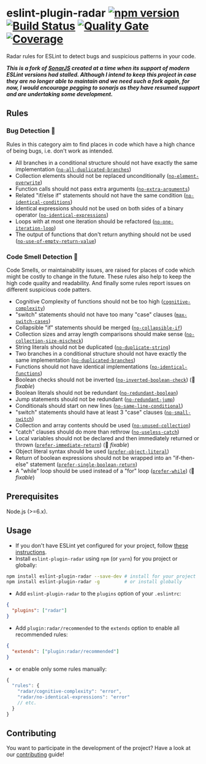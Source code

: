 # eslint-plugin-radar [![npm version](https://badge.fury.io/js/eslint-plugin-radar.svg)](https://badge.fury.io/js/eslint-plugin-radar) [![Build Status](https://travis-ci.com/es-joy/eslint-plugin-radar.svg?branch=master)](https://travis-ci.com/es-joy/eslint-plugin-radar) [![Quality Gate](https://sonarcloud.io/api/project_badges/measure?project=eslint-plugin-radar&metric=alert_status)](https://sonarcloud.io/dashboard?id=eslint-plugin-radar) [![Coverage](https://sonarcloud.io/api/project_badges/measure?project=eslint-plugin-radar&metric=coverage)](https://sonarcloud.io/dashboard?id=eslint-plugin-radar)

Radar rules for ESLint to detect bugs and suspicious patterns in your code.

**_This is a fork of [SonarJS](https://github.com/SonarSource/eslint-plugin-sonarjs)
created at a time when its support of modern ESLint versions had stalled.
Although I intend to keep this project in case they are no longer able to
maintain and we need such a fork again, for now, I would encourage pegging to
sonarjs as they have resumed support and are undertaking some development._**

## Rules

### Bug Detection :bug:

Rules in this category aim to find places in code which have a high chance of being bugs, i.e. don't work as intended.

- All branches in a conditional structure should not have exactly the same implementation ([`no-all-duplicated-branches`])
- Collection elements should not be replaced unconditionally ([`no-element-overwrite`])
- Function calls should not pass extra arguments ([`no-extra-arguments`])
- Related "if/else if" statements should not have the same condition ([`no-identical-conditions`])
- Identical expressions should not be used on both sides of a binary operator ([`no-identical-expressions`])
- Loops with at most one iteration should be refactored ([`no-one-iteration-loop`])
- The output of functions that don't return anything should not be used ([`no-use-of-empty-return-value`])

### Code Smell Detection :pig:

Code Smells, or maintainability issues, are raised for places of code which might be costly to change in the future. These rules also help to keep the high code quality and readability. And finally some rules report issues on different suspicious code patters.

- Cognitive Complexity of functions should not be too high ([`cognitive-complexity`])
- "switch" statements should not have too many "case" clauses ([`max-switch-cases`])
- Collapsible "if" statements should be merged ([`no-collapsible-if`])
- Collection sizes and array length comparisons should make sense ([`no-collection-size-mischeck`])
- String literals should not be duplicated ([`no-duplicate-string`])
- Two branches in a conditional structure should not have exactly the same implementation ([`no-duplicated-branches`])
- Functions should not have identical implementations ([`no-identical-functions`])
- Boolean checks should not be inverted ([`no-inverted-boolean-check`]) (:wrench: _fixable_)
- Boolean literals should not be redundant ([`no-redundant-boolean`])
- Jump statements should not be redundant ([`no-redundant-jump`])
- Conditionals should start on new lines ([`no-same-line-conditional`])
- "switch" statements should have at least 3 "case" clauses ([`no-small-switch`])
- Collection and array contents should be used ([`no-unused-collection`])
- "catch" clauses should do more than rethrow ([`no-useless-catch`])
- Local variables should not be declared and then immediately returned or thrown ([`prefer-immediate-return`]) (:wrench: _fixable_)
- Object literal syntax should be used ([`prefer-object-literal`])
- Return of boolean expressions should not be wrapped into an "if-then-else" statement ([`prefer-single-boolean-return`])
- A "while" loop should be used instead of a "for" loop ([`prefer-while`]) (:wrench: _fixable_)

[`cognitive-complexity`]: ./docs/rules/cognitive-complexity.md
[`max-switch-cases`]: ./docs/rules/max-switch-cases.md
[`no-all-duplicated-branches`]: ./docs/rules/no-all-duplicated-branches.md
[`no-collapsible-if`]: ./docs/rules/no-collapsible-if.md
[`no-collection-size-mischeck`]: ./docs/rules/no-collection-size-mischeck.md
[`no-duplicate-string`]: ./docs/rules/no-duplicate-string.md
[`no-duplicated-branches`]: ./docs/rules/no-duplicated-branches.md
[`no-element-overwrite`]: ./docs/rules/no-element-overwrite.md
[`no-extra-arguments`]: ./docs/rules/no-extra-arguments.md
[`no-identical-conditions`]: ./docs/rules/no-identical-conditions.md
[`no-identical-expressions`]: ./docs/rules/no-identical-expressions.md
[`no-identical-functions`]: ./docs/rules/no-identical-functions.md
[`no-inverted-boolean-check`]: ./docs/rules/no-inverted-boolean-check.md
[`no-one-iteration-loop`]: ./docs/rules/no-one-iteration-loop.md
[`no-redundant-boolean`]: ./docs/rules/no-redundant-boolean.md
[`no-redundant-jump`]: ./docs/rules/no-redundant-jump.md
[`no-same-line-conditional`]: ./docs/rules/no-same-line-conditional.md
[`no-small-switch`]: ./docs/rules/no-small-switch.md
[`no-use-of-empty-return-value`]: ./docs/rules/no-use-of-empty-return-value.md
[`no-unused-collection`]: ./docs/rules/no-unused-collection.md
[`no-useless-catch`]: ./docs/rules/no-useless-catch.md
[`prefer-immediate-return`]: ./docs/rules/prefer-immediate-return.md
[`prefer-object-literal`]: ./docs/rules/prefer-object-literal.md
[`prefer-single-boolean-return`]: ./docs/rules/prefer-single-boolean-return.md
[`prefer-while`]: ./docs/rules/prefer-while.md

## Prerequisites

Node.js (>=6.x).

## Usage

- If you don't have ESLint yet configured for your project, follow [these instructions](https://github.com/eslint/eslint#installation-and-usage).
- Install `eslint-plugin-radar` using `npm` (or `yarn`) for you project or globally:

```sh
npm install eslint-plugin-radar --save-dev # install for your project
npm install eslint-plugin-radar -g         # or install globally
```

- Add `eslint-plugin-radar` to the `plugins` option of your `.eslintrc`:

```json
{
  "plugins": ["radar"]
}
```

- Add `plugin:radar/recommended` to the `extends` option to enable all recommended rules:

```json
{
  "extends": ["plugin:radar/recommended"]
}
```

- or enable only some rules manually:

```javascript
{
  "rules": {
    "radar/cognitive-complexity": "error",
    "radar/no-identical-expressions": "error"
    // etc.
  }
}
```

## Contributing

You want to participate in the development of the project? Have a look at our [contributing](./docs/CONTRIBUTING.md) guide!
